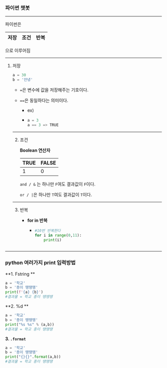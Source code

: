 ### 파이썬 챗봇

---

파이썬은 

| 저장 | 조건 | 반복 |
| ---- | ---- | ---- |

으로 이루어짐

---

1. 저장

   ```python
   a = 30
   b = '안녕'
   ```

   * `=`은 변수에 값을 저장해주는 기호이다.

   * `==`은 동일하다는 의미이다.

     * ex)

     * ```python
       a = 3
       a == 3 => TRUE
       ```

   ---

   2. 조건

      **Boolean 연산자**

      | TRUE | FALSE |
      | ---- | ----- |
      | 1    | 0     |

      `and / &` 는 하나만 `F`여도 결과값이 `F`이다.

      `or / |`은 하나만 `T`여도 결과값이 `T`이다.

   ---

     3. 반복

        * **for in 반복**

          * ```python
            #10번 반복한다
            for i in range(0,11):
            	print(i)
                
            ```

---

### python 여러가지 print 입력방법

**1. Fstring **

```python
a = '학교'
b = '종이 땡땡땡'
print(f'{a} {b}')
#결과물 = 학교 종이 땡땡땡
```

**2. %d **

```python
a = '학교'
b = '종이 땡땡땡'
print("%s %s" % (a,b))
#결과물 = 학교 종이 땡땡땡
```

**3. `.format`**

```python
a = '학교'
b = '종이 땡땡땡'
print("{}{}".format(a,b))
#결과물 = 학교 종이 땡땡땡
```


